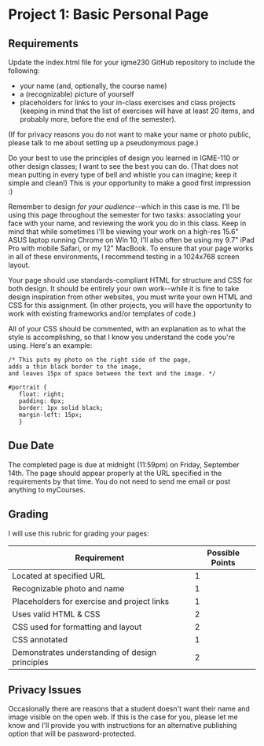 # Project 1: Basic Personal Page

## Requirements
Update the index.html file for your igme230 GitHub repository to include the following:

- your name (and, optionally, the course name)
- a (recognizable) picture of yourself
- placeholders for links to your in-class exercises and class projects (keeping in mind that the list of exercises will have at least 20 items, and probably more, before the end of the semester). 

(If for privacy reasons you do not want to make your name or photo public, please talk to me about setting up a pseudonymous page.)

Do your best to use the principles of design you learned in IGME-110 or other design classes; I want to see the best you can do. (That does not mean putting in every type of bell and whistle you can imagine; keep it simple and clean!) This is your opportunity to make a good first impression :) 

Remember to design *for your audience*--which in this case is me. I'll be using this page throughout the semester for two tasks: associating your face with your name, and reviewing the work you do in this class. Keep in mind that while sometimes I'll be viewing your work on a high-res 15.6" ASUS laptop running Chrome on Win 10, I'll also often be using my 9.7" iPad Pro with mobile Safari, or my 12" MacBook. To ensure that your page works in all of these environments, I recommend testing in a 1024x768 screen layout. 

Your page should use standards-compliant HTML for structure and CSS for both design. It should be entirely your own work--while it is fine to take design inspiration from other websites, you must write your own HTML and CSS for this assignment. (In other projects, you will have the opportunity to work with existing frameworks and/or templates of code.) 

All of your CSS should be commented, with an explanation as to what the style is accomplishing, so that I know you understand the code you're using. Here's an example:

```
/* This puts my photo on the right side of the page, 
adds a thin black border to the image, 
and leaves 15px of space between the text and the image. */

#portrait {
   float: right;
   padding: 0px;
   border: 1px solid black;
   margin-left: 15px;
   }
```

## Due Date
The completed page is due at midnight (11:59pm) on Friday, September 14th. The page should appear properly at the URL specified in the requirements by that time. You do not need to send me email or post anything to myCourses.

## Grading
I will use this rubric for grading your pages:

Requirement | Possible Points |
----------- | --------------- |
Located at specified URL | 1 |
Recognizable photo and name | 1 |
Placeholders for exercise and project links | 1 |
Uses valid HTML & CSS | 2 |
CSS used for formatting and layout | 2 |
CSS annotated | 1 |
Demonstrates understanding of design principles | 2 |


## Privacy Issues
Occasionally there are reasons that a student doesn't want their name and image visible on the open web. If this is the case for you, please let me know and I'll provide you with instructions for an alternative publishing option that will be password-protected. 
